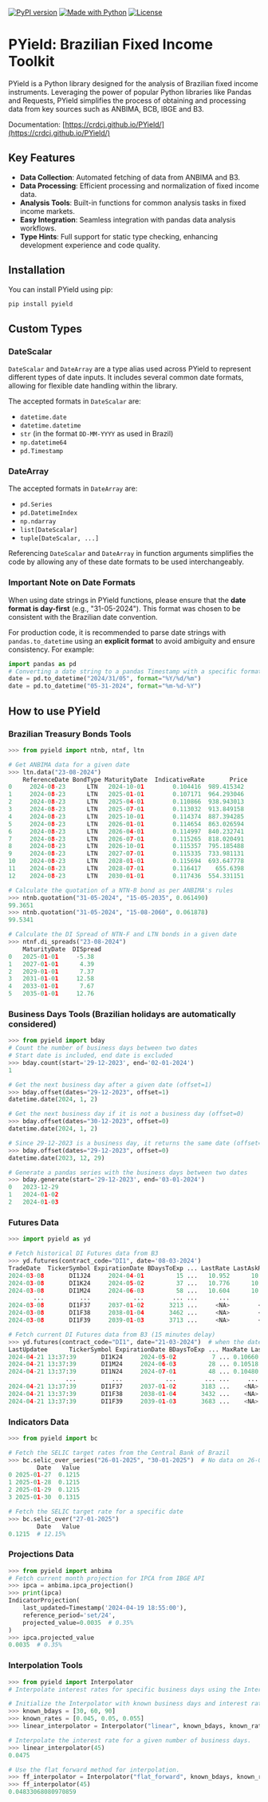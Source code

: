 [![PyPI version](https://img.shields.io/pypi/v/pyield.svg)](https://pypi.python.org/pypi/pyield)
[![Made with Python](https://img.shields.io/badge/Python->=3.12-blue?logo=python&logoColor=white)](https://python.org "Go to Python homepage")
[![License](https://img.shields.io/badge/License-MIT-blue)](https://github.com/crdcj/PYield/blob/main/LICENSE)

# PYield: Brazilian Fixed Income Toolkit

PYield is a Python library designed for the analysis of Brazilian fixed income instruments. Leveraging the power of popular Python libraries like Pandas and Requests, PYield simplifies the process of obtaining and processing data from key sources such as ANBIMA, BCB, IBGE and B3.

Documentation: [https://crdcj.github.io/PYield/](https://crdcj.github.io/PYield/)

## Key Features

- **Data Collection**: Automated fetching of data from ANBIMA and B3.
- **Data Processing**: Efficient processing and normalization of fixed income data.
- **Analysis Tools**: Built-in functions for common analysis tasks in fixed income markets.
- **Easy Integration**: Seamless integration with pandas data analysis workflows.
- **Type Hints**: Full support for static type checking, enhancing development experience and code quality.

## Installation

You can install PYield using pip:
```sh
pip install pyield
```
## Custom Types

### DateScalar
`DateScalar` and `DateArray` are a type alias used across PYield to represent different types of date inputs. It includes several common date formats, allowing for flexible date handling within the library. 

The accepted formats in `DateScalar` are:

- `datetime.date`
- `datetime.datetime`
- `str` (in the format `DD-MM-YYYY` as used in Brazil)
- `np.datetime64`
- `pd.Timestamp`

### DateArray
The accepted formats in `DateArray` are:
- `pd.Series`
- `pd.DatetimeIndex`
- `np.ndarray`
- `list[DateScalar]`
- `tuple[DateScalar, ...]`

Referencing `DateScalar` and `DateArray` in function arguments simplifies the code by allowing any of these date formats to be used interchangeably.

### Important Note on Date Formats
When using date strings in PYield functions, please ensure that the **date format is day-first** (e.g., "31-05-2024"). This format was chosen to be consistent with the Brazilian date convention.

For production code, it is recommended to parse date strings with `pandas.to_datetime` using an **explicit format** to avoid ambiguity and ensure consistency. For example:
```python
import pandas as pd
# Converting a date string to a pandas Timestamp with a specific format
date = pd.to_datetime("2024/31/05", format="%Y/%d/%m")
date = pd.to_datetime("05-31-2024", format="%m-%d-%Y")
```
## How to use PYield
### Brazilian Treasury Bonds Tools
```python
>>> from pyield import ntnb, ntnf, ltn

# Get ANBIMA data for a given date
>>> ltn.data("23-08-2024")
    ReferenceDate BondType MaturityDate  IndicativeRate       Price
0     2024-08-23      LTN   2024-10-01        0.104416  989.415342
1     2024-08-23      LTN   2025-01-01        0.107171  964.293046
2     2024-08-23      LTN   2025-04-01        0.110866  938.943013
3     2024-08-23      LTN   2025-07-01        0.113032  913.849158
4     2024-08-23      LTN   2025-10-01        0.114374  887.394285
5     2024-08-23      LTN   2026-01-01        0.114654  863.026594
6     2024-08-23      LTN   2026-04-01        0.114997  840.232741
7     2024-08-23      LTN   2026-07-01        0.115265  818.020491
8     2024-08-23      LTN   2026-10-01        0.115357  795.185488
9     2024-08-23      LTN   2027-07-01        0.115335  733.981131
10    2024-08-23      LTN   2028-01-01        0.115694  693.647778
11    2024-08-23      LTN   2028-07-01        0.116417    655.6398
12    2024-08-23      LTN   2030-01-01        0.117436  554.331151

# Calculate the quotation of a NTN-B bond as per ANBIMA's rules
>>> ntnb.quotation("31-05-2024", "15-05-2035", 0.061490)
99.3651
>>> ntnb.quotation("31-05-2024", "15-08-2060", 0.061878)
99.5341

# Calculate the DI Spread of NTN-F and LTN bonds in a given date
>>> ntnf.di_spreads("23-08-2024")
    MaturityDate  DISpread
0   2025-01-01     -5.38
1   2027-01-01      4.39
2   2029-01-01      7.37
3   2031-01-01     12.58
4   2033-01-01      7.67
5   2035-01-01     12.76
```

### Business Days Tools (Brazilian holidays are automatically considered)
```python
>>> from pyield import bday
# Count the number of business days between two dates
# Start date is included, end date is excluded
>>> bday.count(start='29-12-2023', end='02-01-2024')
1

# Get the next business day after a given date (offset=1)
>>> bday.offset(dates="29-12-2023", offset=1)
datetime.date(2024, 1, 2)

# Get the next business day if it is not a business day (offset=0)
>>> bday.offset(dates="30-12-2023", offset=0)
datetime.date(2024, 1, 2)

# Since 29-12-2023 is a business day, it returns the same date (offset=0)
>>> bday.offset(dates="29-12-2023", offset=0)
datetime.date(2023, 12, 29)

# Generate a pandas series with the business days between two dates
>>> bday.generate(start='29-12-2023', end='03-01-2024')
0   2023-12-29
1   2024-01-02
2   2024-01-03
```

### Futures Data
```python
>>> import pyield as yd

# Fetch historical DI Futures data from B3
>>> yd.futures(contract_code="DI1", date='08-03-2024')
TradeDate  TickerSymbol ExpirationDate BDaysToExp ... LastRate LastAskRate LastBidRate SettlementRate
2024-03-08       DI1J24     2024-04-01         15 ...   10.952      10.952      10.956         10.956
2024-03-08       DI1K24     2024-05-02         37 ...   10.776      10.774      10.780         10.777
2024-03-08       DI1M24     2024-06-03         58 ...   10.604      10.602      10.604         10.608
       ...          ...            ...        ... ...      ...         ...         ...            ...
2024-03-08       DI1F37     2037-01-02       3213 ...     <NA>        <NA>        <NA>         10.859
2024-03-08       DI1F38     2038-01-04       3462 ...     <NA>        <NA>        <NA>         10.859
2024-03-08       DI1F39     2039-01-03       3713 ...     <NA>        <NA>        <NA>         10.85

# Fetch current DI Futures data from B3 (15 minutes delay)
>>> yd.futures(contract_code="DI1", date="21-03-2024")  # when the date used is the current date and market is open
LastUpdatee      TickerSymbol ExpirationDate BDaysToExp ... MaxRate LastAskRate LastBidRate LastRate
2024-04-21 13:37:39       DI1K24     2024-05-02          7 ... 0.10660     0.10652     0.10660  0.10660
2024-04-21 13:37:39       DI1M24     2024-06-03         28 ... 0.10518     0.10510     0.10516  0.10518
2024-04-21 13:37:39       DI1N24     2024-07-01         48 ... 0.10480     0.10456     0.10462  0.10460
                ...          ...            ...        ... ...     ...         ...         ...      ...
2024-04-21 13:37:39       DI1F37     2037-01-02       3183 ...    <NA>        <NA>     0.11600     <NA>
2024-04-21 13:37:39       DI1F38     2038-01-04       3432 ...    <NA>        <NA>     0.11600     <NA>
2024-04-21 13:37:39       DI1F39     2039-01-03       3683 ...    <NA>        <NA>        <NA>     <NA>
```

### Indicators Data
```python
>>> from pyield import bc

# Fetch the SELIC target rates from the Central Bank of Brazil
>>> bc.selic_over_series("26-01-2025", "30-01-2025")  # No data on 26-01-2025 (sunday)
        Date   Value
0 2025-01-27  0.1215
1 2025-01-28  0.1215
2 2025-01-29  0.1215
3 2025-01-30  0.1315

# Fetch the SELIC target rate for a specific date
>>> bc.selic_over("27-01-2025")
        Date   Value
0.1215  # 12.15%
```

### Projections Data
```python
>>> from pyield import anbima
# Fetch current month projection for IPCA from IBGE API
>>> ipca = anbima.ipca_projection()
>>> print(ipca)
IndicatorProjection(
    last_updated=Timestamp('2024-04-19 18:55:00'),    
    reference_period='set/24',
    projected_value=0.0035  # 0.35%
)
>>> ipca.projected_value
0.0035  # 0.35%
```

### Interpolation Tools
```python
>>> from pyield import Interpolator
# Interpolate interest rates for specific business days using the Interpolator class.

# Initialize the Interpolator with known business days and interest rates.
>>> known_bdays = [30, 60, 90]
>>> known_rates = [0.045, 0.05, 0.055]
>>> linear_interpolator = Interpolator("linear", known_bdays, known_rates)

# Interpolate the interest rate for a given number of business days.
>>> linear_interpolator(45)
0.0475

# Use the flat forward method for interpolation.
>>> ff_interpolator = Interpolator("flat_forward", known_bdays, known_rates)
>>> ff_interpolator(45)
0.04833068080970859
```
